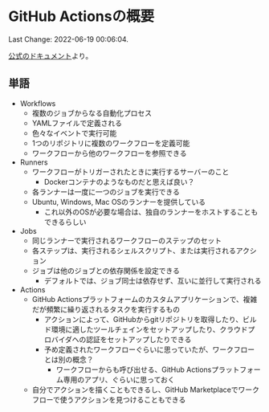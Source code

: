 # GitHub Actionsの概要

Last Change: 2022-06-19 00:06:04.

[公式のドキュメント](https://docs.github.com/en/actions)より。

## 単語

- Workflows
  - 複数のジョブからなる自動化プロセス
  - YAMLファイルで定義される
  - 色々なイベントで実行可能
  - 1つのリポジトリに複数のワークフローを定義可能
  - ワークフローから他のワークフローを参照できる
- Runners
  - ワークフローがトリガーされたときに実行するサーバーのこと
    - Dockerコンテナのようなものだと思えば良い？
  - 各ランナーは一度に一つのジョブを実行できる
  - Ubuntu, Windows, Mac OSのランナーを提供している
    - これ以外のOSが必要な場合は、独自のランナーをホストすることもできるらしい
- Jobs
  - 同じランナーで実行されるワークフローのステップのセット
  - 各ステップは、実行されるシェルスクリプト、または実行されるアクション
  - ジョブは他のジョブとの依存関係を設定できる
    - デフォルトでは、ジョブ同士は依存せず、互いに並行して実行される
- Actions
  - GitHub Actionsプラットフォームのカスタムアプリケーションで、複雑だが頻繁に繰り返されるタスクを実行するもの
    - アクションによって、GitHubからgitリポジトリを取得したり、ビルド環境に適したツールチェインをセットアップしたり、クラウドプロバイダへの認証をセットアップしたりできる
    - 予め定義されたワークフローぐらいに思っていたが、ワークフローとは別の概念？
      - ワークフローからも呼び出せる、GitHub Actionsプラットフォーム専用のアプリ、ぐらいに思っておく
  - 自分でアクションを描くこともできるし、GitHub Marketplaceでワークフローで使うアクションを見つけることもできる

